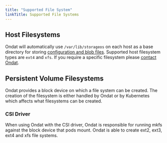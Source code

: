 ```yaml
---
title: "Supported File System"
linkTitle: Supported File Systems
---
```


## Host Filesystems

Ondat will automatically use `/var/lib/storageos` on each host as a base
directory for storing [configuration and blob files](/docs/concepts/volumes#blob-files). 
Supported host filesystem types
are `ext4` and `xfs`. If you require a specific filesystem please [contact
Ondat](/docs/support/contactus).

## Persistent Volume Filesystems

Ondat provides a block device on which a file system can be created. The
creation of the filesystem is either handled by Ondat or by Kubernetes
which affects what filesystems can be created.

### CSI Driver

When using Ondat with the CSI driver, Ondat is responsible for running
mkfs against the block device that pods mount. Ondat is able to create
ext2, ext3, ext4 and xfs file systems.

